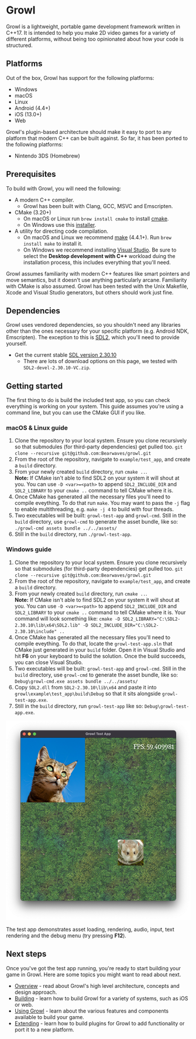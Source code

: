 # Growl

Growl is a lightweight, portable game development framework written in C++17.
It is intended to help you make 2D video games for a variety of different
platforms, without being too opinionated about how your code is structured.

## Platforms

Out of the box, Growl has support for the following platforms:

- Windows
- macOS
- Linux
- Android (4.4+)
- iOS (13.0+)
- Web

Growl's plugin-based architecture should make it easy to port to any platform
that modern C++ can be built against. So far, it has been ported to the
following platforms:

- Nintendo 3DS (Homebrew)

## Prerequisites

To build with Growl, you will need the following:

- A modern C++ compiler.
  - Growl has been built with Clang, GCC, MSVC and
Emscripten.
- CMake (3.20+)
  -   On macOS or Linux run `brew install cmake` to install [cmake](https://formulae.brew.sh/formula/cmake).
  -   On Windows use this [installer](https://cmake.org/download/).
- A utility for directing code compilation.
  -   On macOS and Linux we recommend [make](https://formulae.brew.sh/formula/make) (4.4.1+). Run `brew install make` to install it.
  -   On Windows we recommend installing [Visual Studio](https://visualstudio.microsoft.com/downloads/). Be sure to select the **Desktop development with C++** workload duing the installation process, this includes everything that you'll need.

Growl assumes familiarity with modern C++ features like smart pointers and  move
semantics, but it doesn't use anything particularly arcane. Familiarity with
CMake is also assumed. Growl has been tested with the Unix Makefile, Xcode and
Visual Studio generators, but others should work just fine.

## Dependencies

Growl uses vendored dependencies, so you shouldn't need any libraries other
than the ones necessary for your specific platform (e.g. Android NDK,
Emscripten). The exception to this is [SDL2](
https://www.libsdl.org/
), which you'll need to provide yourself.
 - Get the current stable [SDL version 2.30.10](https://github.com/libsdl-org/SDL/releases/tag/release-2.30.10)
   -   There are lots of download options on this page, we tested with `SDL2-devel-2.30.10-VC.zip`.

## Getting started

The first thing to do is build the included test app, so you can check
everything is working on your system. This guide assumes you're using a command
line, but you can use the CMake GUI if you like.

### macOS & Linux guide
1. Clone the repository to your local system. Ensure you clone recursively so
that submodules (for third-party dependencies) get pulled too. `git clone --recursive git@github.com:Bearwaves/growl.git`
1. From the root of the repository, navigate to `example/test_app`, and create a `build` directory.
1. From your newly created `build` directory, run `cmake ..`.<br>
**Note:** If CMake isn't able to find SDL2 on your system it will shout at you. You
can use `-D <var>=<path>` to append `SDL2_INCLUDE_DIR` and `SDL2_LIBRARY` to your `cmake ..` command to tell CMake where it
is.
1. Once CMake has generated all the necessary files you'll need to compile eveything. To do that run `make`. You may want to pass the `-j` flag to enable multithreading, e.g. `make -j 4` to build with four threads.<br>
1. Two executables will be built: `growl-test-app` and `growl-cmd`. Still in the `build` directory, use
`growl-cmd` to generate the asset bundle, like so: `./growl-cmd assets bundle ../../assets/`
1. Still in the `build` directory, run `./growl-test-app`.

### Windows guide
1. Clone the repository to your local system. Ensure you clone recursively so
that submodules (for third-party dependencies) get pulled too. `git clone --recursive git@github.com:Bearwaves/growl.git`
1. From the root of the repository, navigate to `example/test_app`, and create a `build` directory.
1. From your newly created `build` directory, run `cmake ..`.<br>
**Note:** If CMake isn't able to find SDL2 on your system it will shout at you. You
can use `-D <var>=<path>` to append `SDL2_INCLUDE_DIR` and `SDL2_LIBRARY` to your `cmake ..` command to tell CMake where it
is. Your command will look something like: `cmake -D SDL2_LIBRARY="C:\SDL2-2.30.10\lib\x64\SDL2.lib" -D SDL2_INCLUDE_DIR="C:\SDL2-2.30.10\include" ..`
1. Once CMake has generated all the necessary files you'll need to compile eveything. To do that, 
locate the `growl-test-app.sln` that CMake just generated in your `build` folder. Open it in Visual Studio and hit **F6** on your keyboard to build the solution. Once the build succeeds, you can close Visual Studio.
1. Two executables will be built: `growl-test-app` and `growl-cmd`. Still in the `build` directory, use
`growl-cmd` to generate the asset bundle, like so: `Debug\growl-cmd.exe assets bundle ../../assets/`
1. Copy `SDL2.dll` from `SDL2-2.30.10\lib\x64` and paste it into `growl\example\test_app\build\Debug` so that it sits alongside `growl-test-app.exe`.
1. Still in the `build` directory, run `growl-test-app` like so: `Debug\growl-test-app.exe`.

![testapp](_media/testapp.png)

The test app demonstrates asset loading, rendering, audio, input, text
rendering and the debug menu (try pressing **F12**).

## Next steps 

Once you've got the test app running, you're ready to start building your game
in Growl. Here are some topics you might want to read about next.

- [Overview](/overview) - read about Growl's high level architecture, concepts
and design approach.
- [Building](/building) - learn how to build Growl for a variety of systems,
such as iOS or web.
- [Using Growl](/using) - learn about the various features and components
available to build your game.
- [Extending](/extending) - learn how to build plugins for Growl to add
functionality or port it to a new platform.
